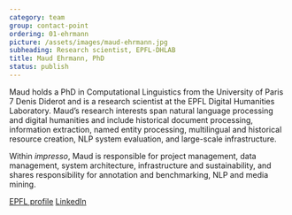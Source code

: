 ```yaml
---
category: team
group: contact-point
ordering: 01-ehrmann
picture: /assets/images/maud-ehrmann.jpg
subheading: Research scientist, EPFL-DHLAB
title: Maud Ehrmann, PhD
status: publish
---
```


Maud holds a PhD in Computational Linguistics from the University of Paris 7 Denis Diderot and is a research scientist at the EPFL Digital Humanities Laboratory. Maud’s research interests span natural language processing and digital humanities and include historical document processing, information extraction, named entity processing, multilingual and historical resource creation, NLP system evaluation, and large-scale infrastructure.

Within _impresso_, Maud is responsible for project management, data management, system architecture, infrastructure and sustainability, and shares responsibility for annotation and benchmarking, NLP and media mining.

[EPFL profile](https://people.epfl.ch/maud.ehrmann) [LinkedIn](https://www.linkedin.com/in/maudehrmann)
